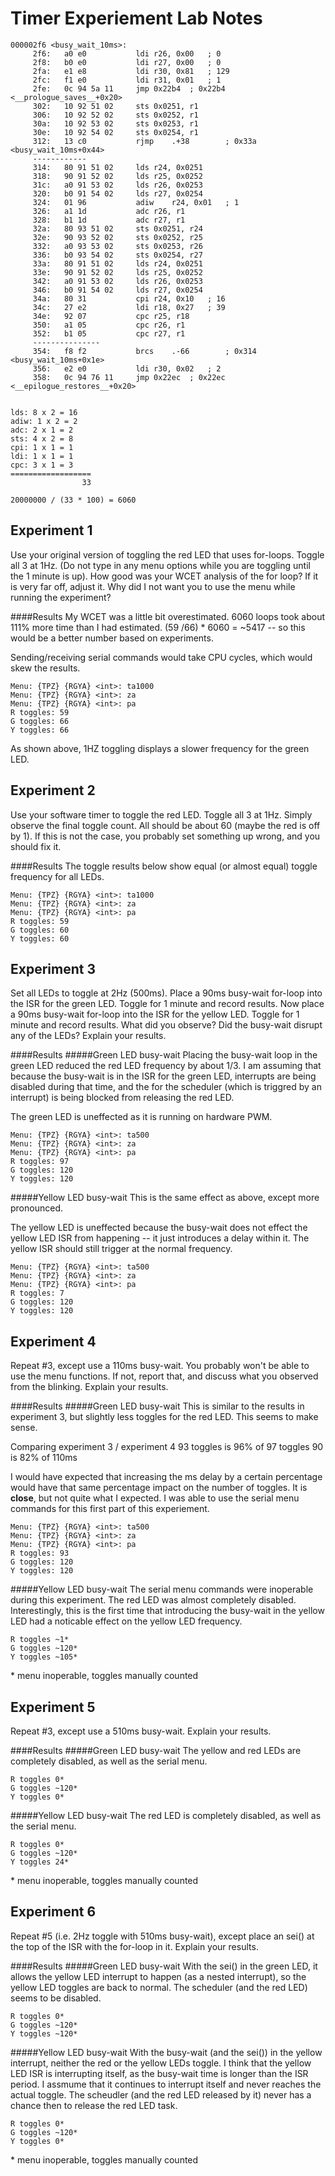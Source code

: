 Timer Experiement Lab Notes
=======================================

```
000002f6 <busy_wait_10ms>:
     2f6:	a0 e0       	ldi	r26, 0x00	; 0
     2f8:	b0 e0       	ldi	r27, 0x00	; 0
     2fa:	e1 e8       	ldi	r30, 0x81	; 129
     2fc:	f1 e0       	ldi	r31, 0x01	; 1
     2fe:	0c 94 5a 11 	jmp	0x22b4	; 0x22b4 <__prologue_saves__+0x20>
     302:	10 92 51 02 	sts	0x0251, r1
     306:	10 92 52 02 	sts	0x0252, r1
     30a:	10 92 53 02 	sts	0x0253, r1
     30e:	10 92 54 02 	sts	0x0254, r1
     312:	13 c0       	rjmp	.+38     	; 0x33a <busy_wait_10ms+0x44>
     ------------
     314:	80 91 51 02 	lds	r24, 0x0251
     318:	90 91 52 02 	lds	r25, 0x0252
     31c:	a0 91 53 02 	lds	r26, 0x0253
     320:	b0 91 54 02 	lds	r27, 0x0254
     324:	01 96       	adiw	r24, 0x01	; 1
     326:	a1 1d       	adc	r26, r1
     328:	b1 1d       	adc	r27, r1
     32a:	80 93 51 02 	sts	0x0251, r24
     32e:	90 93 52 02 	sts	0x0252, r25
     332:	a0 93 53 02 	sts	0x0253, r26
     336:	b0 93 54 02 	sts	0x0254, r27
     33a:	80 91 51 02 	lds	r24, 0x0251
     33e:	90 91 52 02 	lds	r25, 0x0252
     342:	a0 91 53 02 	lds	r26, 0x0253
     346:	b0 91 54 02 	lds	r27, 0x0254
     34a:	80 31       	cpi	r24, 0x10	; 16
     34c:	27 e2       	ldi	r18, 0x27	; 39
     34e:	92 07       	cpc	r25, r18
     350:	a1 05       	cpc	r26, r1
     352:	b1 05       	cpc	r27, r1
     ---------------
     354:	f8 f2       	brcs	.-66     	; 0x314 <busy_wait_10ms+0x1e>
     356:	e2 e0       	ldi	r30, 0x02	; 2
     358:	0c 94 76 11 	jmp	0x22ec	; 0x22ec <__epilogue_restores__+0x20>


lds: 8 x 2 = 16
adiw: 1 x 2 = 2
adc: 2 x 1 = 2
sts: 4 x 2 = 8
cpi: 1 x 1 = 1
ldi: 1 x 1 = 1
cpc: 3 x 1 = 3
==================
                33
               
20000000 / (33 * 100) = 6060
```

Experiment 1
------------
Use your original version of toggling the red LED that uses for-loops. Toggle all 3 at 1Hz. (Do not type in any menu options while you are toggling until the 1 minute is up). How good was your WCET analysis of the for loop? If it is very far off, adjust it. Why did I not want you to use the menu while running the experiment? 

####Results
My WCET was a little bit overestimated. 6060 loops took about 111% more time than I had estimated.
(59 /66) * 6060 = ~5417 -- so this would be a better number based on experiments.

Sending/receiving serial commands would take CPU cycles, which would skew the results.
```
Menu: {TPZ} {RGYA} <int>: ta1000
Menu: {TPZ} {RGYA} <int>: za
Menu: {TPZ} {RGYA} <int>: pa
R toggles: 59
G toggles: 66
Y toggles: 66
```

As shown above, 1HZ toggling displays a slower frequency for the green LED.

Experiment 2
------------
Use your software timer to toggle the red LED. Toggle all 3 at 1Hz. Simply observe the final toggle count. All should be about 60 (maybe the red is off by 1). If this is not the case, you probably set something up wrong, and you should fix it. 

####Results
The toggle results below show equal (or almost equal) toggle frequency for all LEDs.
```
Menu: {TPZ} {RGYA} <int>: ta1000
Menu: {TPZ} {RGYA} <int>: za
Menu: {TPZ} {RGYA} <int>: pa
R toggles: 59
G toggles: 60
Y toggles: 60
```
 
Experiment 3
------------
Set all LEDs to toggle at 2Hz (500ms). Place a 90ms busy-wait for-loop into the ISR for the green LED. Toggle for 1 minute and record results. Now place a 90ms busy-wait for-loop into the ISR for the yellow LED. Toggle for 1 minute and record results. What did you observe? Did the busy-wait disrupt any of the LEDs? Explain your results. 

####Results
#####Green LED busy-wait
Placing the busy-wait loop in the green LED reduced the red LED frequency by about 1/3. I am assuming that because the busy-wait is in the ISR for the green LED, interrupts are being disabled during that time, and the for the scheduler (which is triggred by an interrupt) is being blocked from releasing the red LED.

The green LED is uneffected as it is running on hardware PWM.

```              
Menu: {TPZ} {RGYA} <int>: ta500
Menu: {TPZ} {RGYA} <int>: za
Menu: {TPZ} {RGYA} <int>: pa
R toggles: 97
G toggles: 120
Y toggles: 120
```

#####Yellow LED busy-wait
This is the same effect as above, except more pronounced.

The yellow LED is uneffected because the busy-wait does not effect the yellow LED ISR from happening -- it just introduces a delay within it. The yellow ISR should still trigger at the normal frequency.

```
Menu: {TPZ} {RGYA} <int>: ta500
Menu: {TPZ} {RGYA} <int>: za
Menu: {TPZ} {RGYA} <int>: pa
R toggles: 7
G toggles: 120
Y toggles: 120
```

 
Experiment 4
------------
Repeat #3, except use a 110ms busy-wait. You probably won't be able to use the menu functions. If not, report that, and discuss what you observed from the blinking. Explain your results.

####Results
#####Green LED busy-wait
This is similar to the results in experiment 3, but slightly less toggles for the red LED. This seems to make sense.

Comparing experiment 3 / experiment 4
93 toggles is 96% of 97 toggles
90 is 82% of 110ms

I would have expected that increasing the ms delay by a certain percentage would have that same percentage impact on the number of toggles. It is **close**, but not quite what I expected. I was able to use the serial menu commands for this first part of this experiement.
```     
Menu: {TPZ} {RGYA} <int>: ta500
Menu: {TPZ} {RGYA} <int>: za
Menu: {TPZ} {RGYA} <int>: pa
R toggles: 93
G toggles: 120
Y toggles: 120
```

#####Yellow LED busy-wait
The serial menu commands were inoperable during this experiment. The red LED was almost completely disabled. Interestingly, this is the first time that introducing the busy-wait in the yellow LED had a noticable effect on the yellow LED frequency.
```
R toggles ~1*
G toggles ~120*
Y toggles ~105*
```
\* menu inoperable, toggles manually counted

Experiment 5
------------
Repeat #3, except use a 510ms busy-wait. Explain your results.

####Results
#####Green LED busy-wait
The yellow and red LEDs are completely disabled, as well as the serial menu.
```
R toggles 0*
G toggles ~120*
Y toggles 0*
```

#####Yellow LED busy-wait
The red LED is completely disabled, as well as the serial menu.

```
R toggles 0*
G toggles ~120*
Y toggles 24*
```
\* menu inoperable, toggles manually counted

Experiment 6
------------
Repeat #5 (i.e. 2Hz toggle with 510ms busy-wait), except place an sei() at the top of the ISR with the for-loop in it. Explain your results.

####Results
#####Green LED busy-wait
With the sei() in the green LED, it allows the yellow LED interrupt to happen (as a nested interrupt), so the yellow LED toggles are back to normal. The scheduler (and the red LED) seems to be disabled. 
```
R toggles 0*
G toggles ~120*
Y toggles ~120*
```

#####Yellow LED busy-wait
With the busy-wait (and the sei()) in the yellow interrupt, neither the red or the yellow LEDs toggle. I think that the yellow LED ISR is interrupting itself, as the busy-wait time is longer than the ISR period. I assmume that it continues to interrupt itself and never reaches the actual toggle. The scheudler (and the red LED released by it) never has a chance then to release the red LED task.
```
R toggles 0*
G toggles ~120*
Y toggles 0*
```
\* menu inoperable, toggles manually counted

